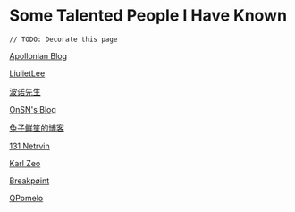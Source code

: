# Some Talented People I Have Known 

```
// TODO: Decorate this page
```

[Apollonian Blog](https://apollozhu.github.io)

[LiulietLee](https://space.bilibili.com/4056345)

[波诺先生](http://shallweitalk.com)

[OnSN's Blog](https://onsn.tk)

[兔子鲜笙的博客](https://blog.tuzi.moe)

[131 Netrvin](https://blog.yuzu.im)

[Karl Zeo](https://mikulove.com/)

[Breakpøint](https://isaacxen.github.io/)

[QPomelo](https://qpomelo.app)
